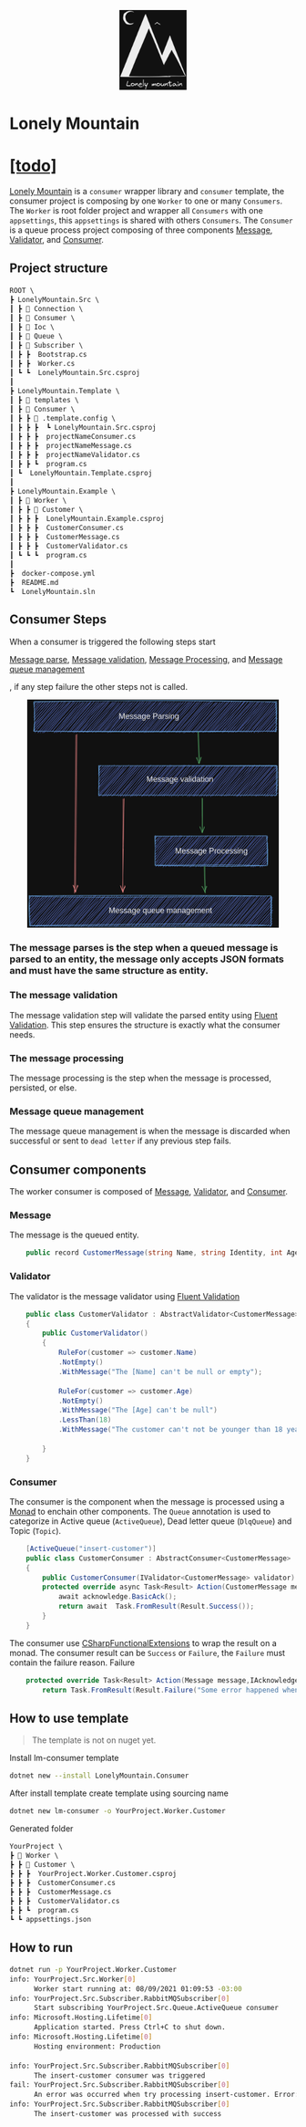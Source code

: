 <p align="center">
  <img height="140" src="https://github.com/nathancaracho/LonelyMountain/blob/main/Docs/logo.png?raw=true">
</p>

# Lonely Mountain 　　　　　　　　　　　　　　　　[\[todo\]](https://tranquil-bench-d6f.notion.site/7f4a2771d0834531a78c4fabd13cca53?v=6592141c21784927a5737fa16ffed032)

[Lonely Mountain](http://tolkiengateway.net/wiki/Lonely_Mountain) is a `consumer` wrapper library and `consumer` template, the consumer project is composing by one `Worker` to one or many `Consumers`. The `Worker` is root folder project and wrapper all `Consumers` with one `appsettings`, this `appsettings` is shared with others `Consumers`. The `Consumer` is a queue process project composing of three components [Message](about:blank#Message), [Validator](about:blank#Validator), and [Consumer](about:blank#Consumer).


## Project structure
``` text
ROOT \
┣ LonelyMountain.Src \
┃ ┣ 📂 Connection \
┃ ┣ 📂 Consumer \
┃ ┣ 📂 Ioc \
┃ ┣ 📂 Queue \
┃ ┣ 📂 Subscriber \
┃ ┣ ┣  Bootstrap.cs 
┃ ┣ ┣  Worker.cs 
┃ ┗ ┗  LonelyMountain.Src.csproj
┃
┣ LonelyMountain.Template \
┃ ┣ 📂 templates \
┃ ┣ 📂 Consumer \
┃ ┣ ┣ 📂 .template.config \
┃ ┣ ┣ ┣  ┗ LonelyMountain.Src.csproj
┃ ┣ ┣ ┣  projectNameConsumer.cs 
┃ ┣ ┣ ┣  projectNameMessage.cs 
┃ ┣ ┣ ┣  projectNameValidator.cs 
┃ ┣ ┣ ┗  program.cs
┃ ┗  LonelyMountain.Template.csproj
┃
┣ LonelyMountain.Example \
┃ ┣ 📂 Worker \
┃ ┣ ┣ 📂 Customer \
┃ ┣ ┣ ┣  LonelyMountain.Example.csproj
┃ ┣ ┣ ┣  CustomerConsumer.cs 
┃ ┣ ┣ ┣  CustomerMessage.cs 
┃ ┣ ┣ ┣  CustomerValidator.cs 
┃ ┗ ┗ ┗  program.cs
┃
┣  docker-compose.yml
┣  README.md
┗  LonelyMountain.sln
```
## Consumer Steps

When a consumer is triggered the following steps start

[Message parse](about:blank#The-message-parse), [Message validation](about:blank#The-message-validation), [Message Processing](about:blank#The-message-processing), and [Message queue management](about:blank#Message-queue-management)

, if any step failure the other steps not is called.

<p align="center">
  <img height="400" src="https://github.com/nathancaracho/LonelyMountain/blob/main/Docs/cunsumer-steps.png?raw=true](https://github.com/nathancaracho/LonelyMountain/blob/main/Docs/cunsumer-steps.png?raw=true">
</p>


### The message parses is the step when a queued message is parsed to an entity, the message only accepts JSON formats and must have the same structure as entity.

### The message validation

The message validation step will validate the parsed entity using [Fluent Validation](https://fluentvalidation.net/). This step ensures the structure is exactly what the consumer needs.

### The message processing

The message processing is the step when the message is processed, persisted, or else.

### Message queue management

The message queue management is when the message is discarded when successful or sent to `dead letter` if any previous step fails.

## Consumer components

The worker consumer is composed of [Message](about:blank#Message), [Validator](about:blank#Validator), and [Consumer](about:blank#Consumer).

### Message

The message is the queued entity.
```csharp
    public record CustomerMessage(string Name, string Identity, int Age);
```
### Validator
The validator is the message validator using [Fluent Validation](https://fluentvalidation.net/)
```csharp
    public class CustomerValidator : AbstractValidator<CustomerMessage>
    {
        public CustomerValidator()
        {
            RuleFor(customer => customer.Name)
            .NotEmpty()
            .WithMessage("The [Name] can't be null or empty");

            RuleFor(customer => customer.Age)
            .NotEmpty()
            .WithMessage("The [Age] can't be null")
            .LessThan(18)
            .WithMessage("The customer can't not be younger than 18 years.");

        }
    }
```

### Consumer
The consumer is the component when the message is processed using a [Monad](https://en.wikipedia.org/wiki/Monad_(functional_programming)) to enchain other components.
The `Queue` annotation is used to categorize in Active queue (`ActiveQueue`), Dead letter queue (`DlqQueue`) and Topic (`Topic`).

```csharp
    [ActiveQueue("insert-customer")]
    public class CustomerConsumer : AbstractConsumer<CustomerMessage>
    {
        public CustomerConsumer(IValidator<CustomerMessage> validator) : base(validator) { }
        protected override async Task<Result> Action(CustomerMessage message,IAcknowledgeManager acknowledge){
            await acknowledge.BasicAck();
            return await  Task.FromResult(Result.Success());
        }
    }
```

The consumer use [CSharpFunctionalExtensions](https://github.com/vkhorikov/CSharpFunctionalExtensions) to wrap the result on a monad. The consumer result can be `Success` or `Failure`, the `Failure` must contain the failure reason.
Failure
```csharp
    protected override Task<Result> Action(Message message,IAcknowledgeManager acknowledge) =>
        return Task.FromResult(Result.Failure("Some error happened when I try process the message"));
```

## How to use template
> The template is not on nuget yet.  


Install lm-consumer  template
```bash
dotnet new --install LonelyMountain.Consumer
```
After install template create template using sourcing name
```bash
dotnet new lm-consumer -o YourProject.Worker.Customer
```
Generated folder
```text
YourProject \
┣ 📂 Worker \
┣ ┣ 📂 Customer \
┣ ┣ ┣  YourProject.Worker.Customer.csproj
┣ ┣ ┣  CustomerConsumer.cs 
┣ ┣ ┣  CustomerMessage.cs 
┣ ┣ ┣  CustomerValidator.cs 
┣ ┣ ┗  program.cs
┗ ┗ appsettings.json
```
## How to run
```bash
dotnet run -p YourProject.Worker.Customer
info: YourProject.Src.Worker[0]
      Worker start running at: 08/09/2021 01:09:53 -03:00
info: YourProject.Src.Subscriber.RabbitMQSubscriber[0]
      Start subscribing YourProject.Src.Queue.ActiveQueue consumer
info: Microsoft.Hosting.Lifetime[0]
      Application started. Press Ctrl+C to shut down.
info: Microsoft.Hosting.Lifetime[0]
      Hosting environment: Production

info: YourProject.Src.Subscriber.RabbitMQSubscriber[0]
      The insert-customer consumer was triggered
fail: YourProject.Src.Subscriber.RabbitMQSubscriber[0]
      An error was occurred when try processing insert-customer. Error: Error when try deserialize message body 'test' is an invalid JSON literal. Expected the literal 'true'. Path: $ | LineNumber: 0 | BytePositionInLine: 1.
info: YourProject.Src.Subscriber.RabbitMQSubscriber[0]
      The insert-customer was processed with success

```